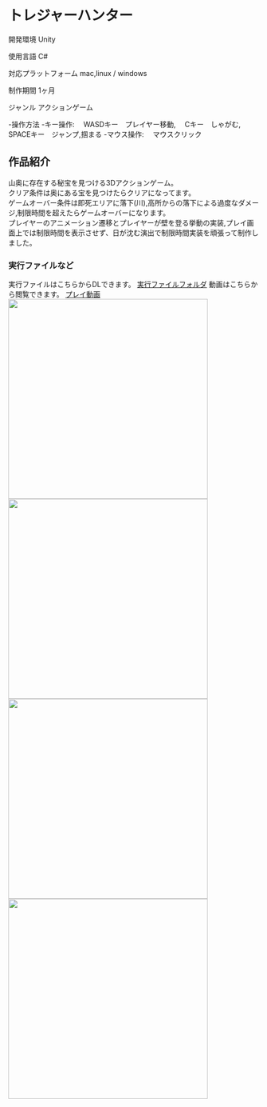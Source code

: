 # トレジャーハンター
開発環境 Unity    
                                          
使用言語 C#  
                                          
対応プラットフォーム mac,linux / windows  
  
制作期間 1ヶ月  
                                      
ジャンル アクションゲーム  
                                     
-操作方法
   -キー操作:　  WASDキー　プレイヤー移動, 　Cキー　しゃがむ,　SPACEキー　ジャンプ,掴まる
   -マウス操作:　 マウスクリック
   <br>
## 作品紹介  

山奥に存在する秘宝を見つける3Dアクションゲーム。  
クリア条件は奥にある宝を見つけたらクリアになってます。  
ゲームオーバー条件は即死エリアに落下(川),高所からの落下による過度なダメージ,制限時間を超えたらゲームオーバーになります。  
プレイヤーのアニメーション遷移とプレイヤーが壁を登る挙動の実装,プレイ画面上では制限時間を表示させず、日が沈む演出で制限時間実装を頑張って制作しました。  
### 実行ファイルなど
実行ファイルはこちらからDLできます。
[実行ファイルフォルダ](https://drive.google.com/drive/folders/1Ch30dWgQWaB6tzLIcA8MOA_afOIEjj5m?usp=sharing)
動画はこちらから閲覧できます。
[プレイ動画](https://youtube.com/playlist?list=PL4mk8sDbTnfGBu5yQ2egvxjcBV2cM0Psi)
<br>
 <img width="400" src="https://user-images.githubusercontent.com/71370181/111797792-ce60df00-890c-11eb-85b2-bf50f2a1a0ef.png">  
<img width="400" src="https://user-images.githubusercontent.com/71370181/111797748-c6a13a80-890c-11eb-9e40-0599a1d3ac93.png">  
 <img width="400" src="https://user-images.githubusercontent.com/71370181/111797805-d15bcf80-890c-11eb-8fb6-ee7bf8d19540.png">  
  <img width="400" src="https://user-images.githubusercontent.com/71370181/111797836-d7ea4700-890c-11eb-8594-556863f77c2f.png">
